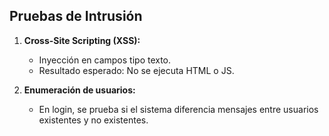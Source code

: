 ## Pruebas de Intrusión

1. **Cross-Site Scripting (XSS):**
   - Inyección en campos tipo texto.
   - Resultado esperado: No se ejecuta HTML o JS.

2. **Enumeración de usuarios:**
   - En login, se prueba si el sistema diferencia mensajes entre usuarios existentes y no existentes.

